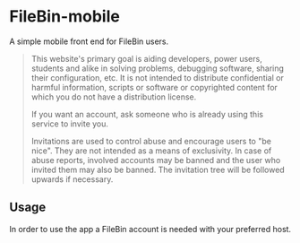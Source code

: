 # FileBin-mobile
A simple mobile front end for FileBin users.
>This website's primary goal is aiding developers, power users, students and alike in solving problems, debugging software, sharing their configuration, etc. It is not intended to distribute confidential or harmful information, scripts or software or copyrighted content for which you do not have a distribution license.
>
>If you want an account, ask someone who is already using this service to invite you.
>
>Invitations are used to control abuse and encourage users to "be nice". They are not intended as a means of exclusivity. In case of abuse reports, involved accounts may be banned and the user who invited them may also be banned. The invitation tree will be followed upwards if necessary.

## Usage
In order to use the app a FileBin account is needed with your preferred host.
